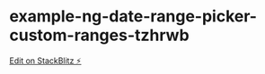 # example-ng-date-range-picker-custom-ranges-tzhrwb

[Edit on StackBlitz ⚡️](https://stackblitz.com/edit/example-ng-date-range-picker-custom-ranges-tzhrwb)